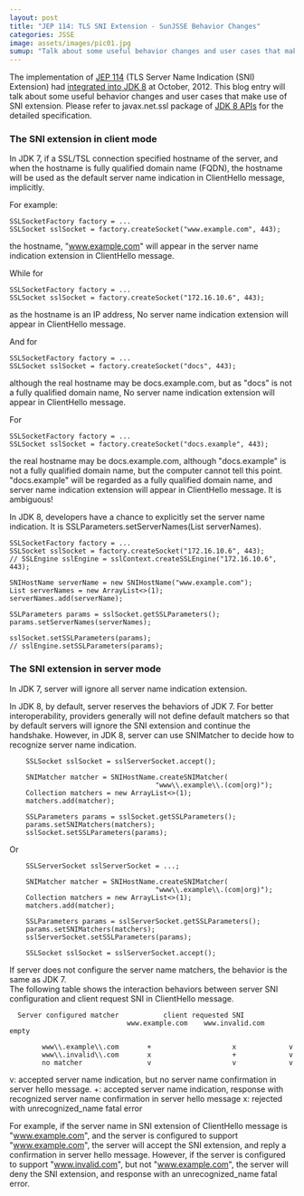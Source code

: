 ```yaml
---
layout: post
title: "JEP 114: TLS SNI Extension - SunJSSE Behavior Changes"
categories: JSSE
image: assets/images/pic01.jpg
sumup: "Talk about some useful behavior changes and user cases that make use of SNI extenstion." 
---
```


The implementation of [JEP 114](http://openjdk.java.net/jeps/114) (TLS Server Name Indication (SNI) Extension) had [integrated into JDK 8](http://hg.openjdk.java.net/jdk8/jdk8/jdk/rev/3f62cfc4e83d) at October, 2012. This blog entry will talk about some useful behavior changes and user cases that make use of SNI extension. Please refer to javax.net.ssl package of [JDK 8 APIs](http://download.java.net/jdk8/docs/api/) for the detailed specification.  
  

### The SNI extension in client mode

  
In JDK 7, if a SSL/TSL connection specified hostname of the server, and when the hostname is fully qualified domain name (FQDN), the hostname will be used as the default server name indication in ClientHello message, implicitly.  
  
For example:  

    SSLSocketFactory factory = ...
    SSLSocket sslSocket = factory.createSocket("www.example.com", 443);

  
the hostname, "www.example.com" will appear in the server name indication extension in ClientHello message.  
  
While for  

    SSLSocketFactory factory = ...
    SSLSocket sslSocket = factory.createSocket("172.16.10.6", 443);

  
as the hostname is an IP address, No server name indication extension will appear in ClientHello message.  
  
And for  

    SSLSocketFactory factory = ...
    SSLSocket sslSocket = factory.createSocket("docs", 443);

  
although the real hostname may be docs.example.com, but as "docs" is not a fully qualified domain name, No server name indication extension will appear in ClientHello message.  
  
For  

    SSLSocketFactory factory = ...
    SSLSocket sslSocket = factory.createSocket("docs.example", 443);

  
the real hostname may be docs.example.com, although "docs.example" is not a fully qualified domain name, but the computer cannot tell this point. "docs.example" will be regarded as a fully qualified domain name, and server name indication extension will appear in ClientHello message. It is ambiguous!  
  
In JDK 8, developers have a chance to explicitly set the server name indication. It is SSLParameters.setServerNames(List serverNames).  
  

    SSLSocketFactory factory = ...
    SSLSocket sslSocket = factory.createSocket("172.16.10.6", 443);
    // SSLEngine sslEngine = sslContext.createSSLEngine("172.16.10.6", 443);

    SNIHostName serverName = new SNIHostName("www.example.com");
    List serverNames = new ArrayList<>(1);
    serverNames.add(serverName);

    SSLParameters params = sslSocket.getSSLParameters();
    params.setServerNames(serverNames);

    sslSocket.setSSLParameters(params);
    // sslEngine.setSSLParameters(params);

  

### The SNI extension in server mode

  
In JDK 7, server will ignore all server name indication extension.  
  
In JDK 8, by default, server reserves the behaviors of JDK 7. For better interoperability, providers generally will not define default matchers so that by default servers will ignore the SNI extension and continue the handshake. However, in JDK 8, server can use SNIMatcher to decide how to recognize server name indication.  

        SSLSocket sslSocket = sslServerSocket.accept();
 
        SNIMatcher matcher = SNIHostName.createSNIMatcher(
                                        "www\\.example\\.(com|org)");
        Collection matchers = new ArrayList<>(1);
        matchers.add(matcher);
 
        SSLParameters params = sslSocket.getSSLParameters();
        params.setSNIMatchers(matchers);
        sslSocket.setSSLParameters(params);

Or  

        SSLServerSocket sslServerSocket = ...;
 
        SNIMatcher matcher = SNIHostName.createSNIMatcher(
                                        "www\\.example\\.(com|org)");
        Collection matchers = new ArrayList<>(1);
        matchers.add(matcher);
 
        SSLParameters params = sslServerSocket.getSSLParameters();
        params.setSNIMatchers(matchers);
        sslServerSocket.setSSLParameters(params);
 
        SSLSocket sslSocket = sslServerSocket.accept();

  
If server does not configure the server name matchers, the behavior is the same as JDK 7.  
The following table shows the interaction behaviors between server SNI configuration and client request SNI in ClientHello message.  

      Server configured matcher           client requested SNI
                                 www.example.com    www.invalid.com    empty
     
            www\\.example\\.com       +                    x             v
            www\\.invalid\\.com       x                    +             v
            no matcher                v                    v             v

 
v: accepted server name indication, but no server name confirmation in
   server hello message.
+: accepted server name indication, response with recognized server name
   confirmation in server hello message
x: rejected with unrecognized_name fatal error

  
For example, if the server name in SNI extension of ClientHello message is "www.example.com", and the server is configured to support "www.example.com", the server will accept the SNI extension, and reply a confirmation in server hello message. However, if the server is configured to support "www.invalid.com", but not "www.example.com", the server will deny the SNI extension, and response with an unrecognized_name fatal error.
